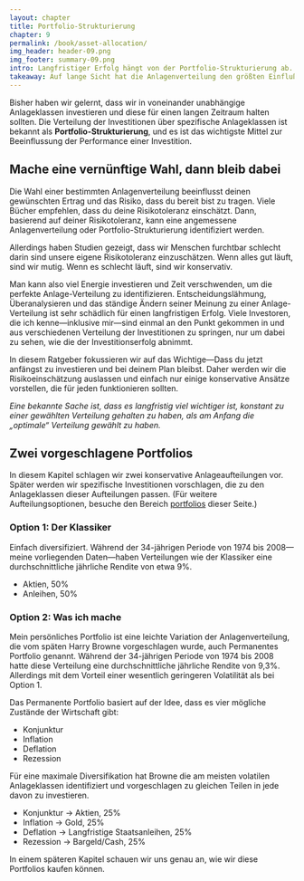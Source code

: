 ```yaml
---
layout: chapter
title: Portfolio-Strukturierung
chapter: 9
permalink: /book/asset-allocation/
img_header: header-09.png
img_footer: summary-09.png
intro: Langfristiger Erfolg hängt von der Portfolio-Strukturierung ab.
takeaway: Auf lange Sicht hat die Anlagenverteilung den größten Einfluß. Bei der gewählten Verteilung zu bleiben ist wichtiger, als die Optimale auszuwählen.
---
```


Bisher haben wir gelernt, dass wir in voneinander unabhängige Anlageklassen investieren und diese für einen langen Zeitraum halten sollten. Die Verteilung der Investitionen über spezifische Anlageklassen ist bekannt als **Portfolio-Strukturierung**, und es ist das wichtigste Mittel zur Beeinflussung der Performance einer Investition.

## Mache eine vernünftige Wahl, dann bleib dabei

Die Wahl einer bestimmten Anlagenverteilung beeinflusst deinen gewünschten Ertrag und das Risiko, dass du bereit bist zu tragen. Viele Bücher empfehlen, dass du deine Risikotoleranz einschätzt. Dann, basierend auf deiner Risikotoleranz, kann eine angemessene Anlagenverteilung oder Portfolio-Strukturierung identifiziert werden. 

Allerdings haben Studien gezeigt, dass wir Menschen furchtbar schlecht darin sind unsere eigene Risikotoleranz einzuschätzen. Wenn alles gut läuft, sind wir mutig. Wenn es schlecht läuft, sind wir konservativ.

Man kann also viel Energie investieren und Zeit verschwenden, um die perfekte Anlage-Verteilung zu identifizieren. Entscheidungslähmung, Überanalysieren und das ständige Ändern seiner Meinung zu einer Anlage-Verteilung ist sehr schädlich für einen langfristigen Erfolg. Viele Investoren, die ich kenne—inklusive mir—sind einmal an den Punkt gekommen in und aus verschiedenen Verteilung der Investitionen zu springen, nur um dabei zu sehen, wie die der Investitionserfolg abnimmt.

In diesem Ratgeber fokussieren wir auf das Wichtige—Dass du jetzt anfängst zu investieren und bei deinem Plan bleibst. Daher werden wir die Risikoeinschätzung auslassen und einfach nur einige konservative Ansätze vorstellen, die für jeden funktionieren sollten.

*Eine bekannte Sache ist, dass es langfristig viel wichtiger ist, konstant zu einer gewählten Verteilung gehalten zu haben, als am Anfang die „optimale“ Verteilung gewählt zu haben.*

## Zwei vorgeschlagene Portfolios

In diesem Kapitel schlagen wir zwei konservative Anlageaufteilungen vor. Später werden wir spezifische Investitionen vorschlagen, die zu den Anlageklassen dieser Aufteilungen passen. (Für weitere Aufteilungsoptionen, besuche den Bereich [portfolios](/portfolios/) dieser Seite.)

### Option 1: Der Klassiker

Einfach diversifiziert. Während der 34-jährigen Periode von 1974 bis 2008—meine vorliegenden Daten—haben Verteilungen wie der Klassiker eine durchschnittliche jährliche Rendite von etwa 9%.

- Aktien, 50%
- Anleihen, 50%

### Option 2: Was ich mache

Mein persönliches Portfolio ist eine leichte Variation der Anlagenverteilung, die vom späten Harry Browne vorgeschlagen wurde, auch Permanentes Portfolio genannt. Während der 34-jährigen Periode von 1974 bis 2008 hatte diese Verteilung eine durchschnittliche jährliche Rendite von 9,3%. Allerdings mit dem Vorteil einer wesentlich geringeren Volatilität als bei Option 1.

Das Permanente Portfolio basiert auf der Idee, dass es vier mögliche Zustände der Wirtschaft gibt:

- Konjunktur
- Inflation
- Deflation
- Rezession

Für eine maximale Diversifikation hat Browne die am meisten volatilen Anlageklassen identifiziert und vorgeschlagen zu gleichen Teilen in jede davon zu investieren.

- Konjunktur → Aktien, 25%
- Inflation → Gold, 25%
- Deflation → Langfristige Staatsanleihen, 25%
- Rezession → Bargeld/Cash, 25%

In einem späteren Kapitel schauen wir uns genau an, wie wir diese Portfolios kaufen können.
